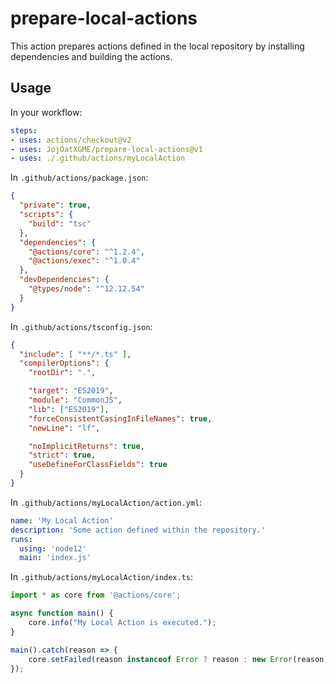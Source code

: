 prepare-local-actions
=====================

This action prepares actions defined in the local repository by
installing dependencies and building the actions.

Usage
-----

In your workflow:

```yaml
steps:
- uses: actions/checkout@v2
- uses: JojOatXGME/prepare-local-actions@v1
- uses: ./.github/actions/myLocalAction
```

In `.github/actions/package.json`:

```json
{
  "private": true,
  "scripts": {
    "build": "tsc"
  },
  "dependencies": {
    "@actions/core": "^1.2.4",
    "@actions/exec": "^1.0.4"
  },
  "devDependencies": {
    "@types/node": "^12.12.54"
  }
}
```

In `.github/actions/tsconfig.json`:

```json
{
  "include": [ "**/*.ts" ],
  "compilerOptions": {
    "rootDir": ".",

    "target": "ES2019",
    "module": "CommonJS",
    "lib": ["ES2019"],
    "forceConsistentCasingInFileNames": true,
    "newLine": "lf",

    "noImplicitReturns": true,
    "strict": true,
    "useDefineForClassFields": true
  }
}
```

In `.github/actions/myLocalAction/action.yml`:

```yaml
name: 'My Local Action'
description: 'Some action defined within the repository.'
runs:
  using: 'node12'
  main: 'index.js'
```

In `.github/actions/myLocalAction/index.ts`:

```typescript
import * as core from '@actions/core';

async function main() {
    core.info("My Local Action is executed.");
}

main().catch(reason => {
    core.setFailed(reason instanceof Error ? reason : new Error(reason));
});
```
